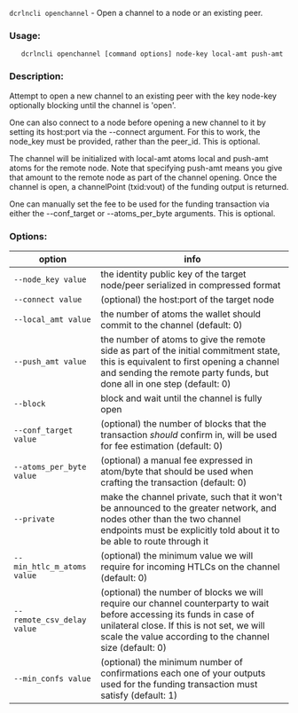 `dcrlncli openchannel` - Open a channel to a node or an existing peer.

### Usage:
```
   dcrlncli openchannel [command options] node-key local-amt push-amt
```

### Description:
   
  Attempt to open a new channel to an existing peer with the key node-key
  optionally blocking until the channel is 'open'.

  One can also connect to a node before opening a new channel to it by
  setting its host:port via the --connect argument. For this to work,
  the node_key must be provided, rather than the peer_id. This is optional.

  The channel will be initialized with local-amt atoms local and push-amt
  atoms for the remote node. Note that specifying push-amt means you give that
  amount to the remote node as part of the channel opening. Once the channel is open,
  a channelPoint (txid:vout) of the funding output is returned.

  One can manually set the fee to be used for the funding transaction via either
  the --conf_target or --atoms_per_byte arguments. This is optional.

### Options:
|option|info|
|--|--|
|`--node_key value`|          the identity public key of the target node/peer serialized in compressed format|
|`--connect value`|           (optional) the host:port of the target node|
|`--local_amt value`|         the number of atoms the wallet should commit to the channel (default: 0)|
|`--push_amt value`|          the number of atoms to give the remote side as part of the initial commitment state, this is equivalent to first opening a channel and sending the remote party funds, but done all in one step (default: 0)|
|`--block`|                   block and wait until the channel is fully open|
|`--conf_target value`|       (optional) the number of blocks that the transaction *should* confirm in, will be used for fee estimation (default: 0)|
|`--atoms_per_byte value`|    (optional) a manual fee expressed in atom/byte that should be used when crafting the transaction (default: 0)|
|`--private`|                 make the channel private, such that it won't be announced to the greater network, and nodes other than the two channel endpoints must be explicitly told about it to be able to route through it|
|`--min_htlc_m_atoms value`|  (optional) the minimum value we will require for incoming HTLCs on the channel (default: 0)|
|`--remote_csv_delay value`|  (optional) the number of blocks we will require our channel counterparty to wait before accessing its funds in case of unilateral close. If this is not set, we will scale the value according to the channel size (default: 0)|
|`--min_confs value`|         (optional) the minimum number of confirmations each one of your outputs used for the funding transaction must satisfy (default: 1)|
